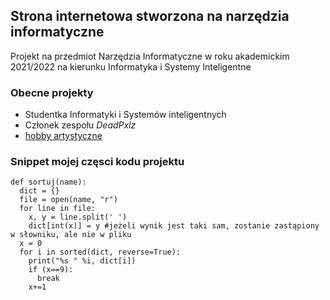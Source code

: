 ## Strona internetowa stworzona na narzędzia informatyczne

Projekt na przedmiot Narzędzia Informatyczne w roku akademickim 2021/2022 na kierunku Informatyka i Systemy Inteligentne

### Obecne projekty

- Studentka Informatyki i Systemów inteligentnych
- Członek zespołu _DeadPxlz_
- [hobby artystyczne](https://drive.google.com/drive/folders/15ADb8wdDfpK6yUYaHwPKNJutCHW3Wk0-?usp=sharing)

### Snippet mojej częsci kodu projektu

```
def sortuj(name):
  dict = {}
  file = open(name, "r")
  for line in file:
    x, y = line.split(' ')
    dict[int(x)] = y #jeżeli wynik jest taki sam, zostanie zastąpiony w słowniku, ale nie w pliku
  x = 0
  for i in sorted(dict, reverse=True):
    print("%s " %i, dict[i])
    if (x==9):
      break
    x+=1
 
```

